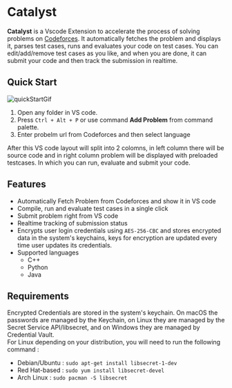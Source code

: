 # Catalyst
**Catalyst** is a Vscode Extension to accelerate the process of solving problems on [Codeforces](https://codeforces.com/). It automatically fetches the problem and displays it, parses test cases, runs and evaluates your code on test cases.
You can edit/add/remove test cases as you like, and when you are done, it can submit your code and then track the submission in realtime.

## Quick Start
![quickStartGif](https://raw.githubusercontent.com/RudreshVeerkhare/Catalyst/main/readme/CatalystQuickStart.gif)
1. Open any folder in VS code.
2. Press `Ctrl + Alt + P` or use command **Add Problem** from command palette.
3. Enter probelm url from Codeforces and then select language  

After this VS code layout will split into 2 colomns, in left column there will be source code and in right column problem will be displayed with preloaded testcases. In which you can run, evaluate and submit your code.

## Features
* Automatically Fetch Problem from Codeforces and show it in VS code
* Compile, run and evaluate test cases in a single click
* Submit problem right from VS code
* Realtime tracking of submission status
* Encrypts user login credentials using  `AES-256-CBC` and stores encrypted data in the system's keychains, keys for encryption are updated every time user updates its credentials.
* Supported languages
    * C++
    * Python
    * Java

## Requirements
Encrypted Credentials are stored in the system's keychain. On macOS the passwords are managed by the Keychain, on Linux they are managed by the Secret Service API/libsecret, and on Windows they are managed by Credential Vault.  
For Linux depending on your distribution, you will need to run the following command :
* Debian/Ubuntu : `sudo apt-get install libsecret-1-dev`
* Red Hat-based : `sudo yum install libsecret-devel`
* Arch Linux : `sudo pacman -S libsecret`
